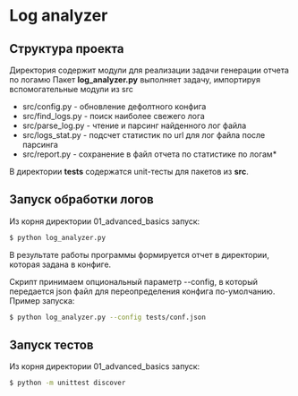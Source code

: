 # Log analyzer
## Структура проекта
Директория содержит модули для реализации задачи генерации отчета по логамю
Пакет **log_analyzer.py** выполняет задачу, импортируя вспомогательные модули из src
* src/config.py - обновление дефолтного конфига
* src/find_logs.py - поиск наиболее свежего лога
* src/parse_log.py - чтение и парсинг найденного лог файла
* src/logs_stat.py - подсчет статистик по url для лог файла после парсинга
* src/report.py - сохранение в файл отчета по статистике по логам*

В директории **tests** содержатся unit-тесты для пакетов из **src**.
## Запуск обработки логов
Из корня директории 01_advanced_basics запуск:
```sh
$ python log_analyzer.py
```
В результате работы программы формируется отчет в директории, которая задана в конфиге.

Скрипт принимаем опциональный параметр --config, в который передается json файл для переопределения конфига по-умолчанию.
Пример запуска: 
```sh
$ python log_analyzer.py --config tests/conf.json
```
## Запуск тестов
Из корня директории 01_advanced_basics запуск:
```sh
$ python -m unittest discover
```